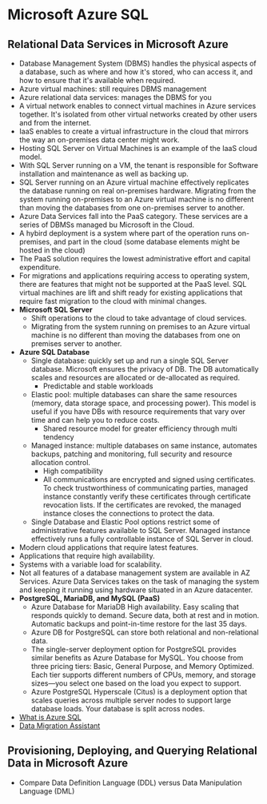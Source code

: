 # Microsoft Azure SQL
## Relational Data Services in Microsoft Azure
- Database Management System (DBMS) handles the physical aspects of a database, such as where and how it's stored, who can access it, and how to ensure that it's available when required.
- Azure virtual machines: still requires DBMS management
- Azure relational data services: manages the DBMS for you
- A virtual network enables to connect virtual machines in Azure services together. It's isolated from other virtual networks created by other users and from the internet.
- IaaS enables to create a virtual infrastructure in the cloud that mirrors the way an on-premises data center might work.
- Hosting SQL Server on Virtual Machines is an example of the IaaS cloud model.
- With SQL Server running on a VM, the tenant is responsible for Software installation and maintenance as well as backing up.
- SQL Server running on an Azure virtual machine effectively replicates the database running on real on-premises hardware. Migrating from the system running on-premises to an Azure virtual machine is no different than moving the databases from one on-premises server to another.
- Azure Data Services fall into the PaaS category. These services are a series of DBMSs managed bu Microsoft in the Cloud.
- A hybird deployment is a system where part of the operation runs on-premises, and part in the cloud (some database elements might be hosted in the cloud)
- The PaaS solution requires the lowest administrative effort and capital expenditure.
- For migrations and applications requiring access to operating system, there are features that might not be supported at the PaaS level. SQL virtual machines are lift and shift ready for existing applications that require fast migration to the cloud with minimal changes.
- __Microsoft SQL Server__
    - Shift operations to the cloud to take advantage of cloud services.
    - Migrating from the system running on premises to an Azure virtual machine is no different than moving the databases from one on premises server to another.
- __Azure SQL Database__
    - Single database: quickly set up and run a single SQL Server database. Microsoft ensures the privacy of DB. The DB automatically scales and resources are allocated or de-allocated as required.
        - Predictable and stable workloads
    - Elastic pool: multiple databases can share the same resources (memory, data storage space, and processing power). This model is useful if you have DBs with resource requirements that vary over time and can help you to reduce costs.
        - Shared resource model for greater efficiency through multi tendency
    - Managed instance: multiple databases on same instance, automates backups, patching and monitoring, full security and resource allocation control.
        - High compatibility
        - All communications are encrypted and signed using certificates. To check trustworthiness of communicating parties, managed instance constantly verify these certificates through certificate revocation lists. If the certificates are revoked, the managed instance closes the connections to protect the data.
    - Single Database and Elastic Pool options restrict some of administrative features available to SQL Server. Managed instance effectively runs a fully controllable instance of SQL Server in cloud.
- Modern cloud applications that require latest features.
- Applications that require high availability.
- Systems with a variable load for scalability.
- Not all features of a database management system are available in AZ Services. Azure Data Services takes on the task of managing the system and keeping it running using hardware situated in an Azure datacenter.
- __PostgreSQL, MariaDB, and MySQL (PaaS)__
    - Azure Database for MariaDB High availability. Easy scaling that responds quickly to demand. Secure data, both at rest and in motion. Automatic backups and point-in-time restore for the last 35 days.
    - Azure DB for PostgreSQL can store both relational and non-relational data.
    - The single-server deployment option for PostgreSQL provides similar benefits as Azure Database for MySQL. You choose from three pricing tiers: Basic, General Purpose, and Memory Optimized. Each tier supports different numbers of CPUs, memory, and storage sizes—you select one based on the load you expect to support.
    - Azure PostgreSQL Hyperscale (Citus) is a deployment option that scales queries across multiple server nodes to support large database loads. Your database is split across nodes.
- [What is Azure SQL](https://learn.microsoft.com/en-us/azure/azure-sql/azure-sql-iaas-vs-paas-what-is-overview?view=azuresql)
- [Data Migration Assistant](https://learn.microsoft.com/en-us/sql/dma/dma-overview?view=sql-server-ver16)

## Provisioning, Deploying, and Querying Relational Data in Microsoft Azure
- Compare Data Definition Language (DDL) versus Data Manipulation Language (DML)